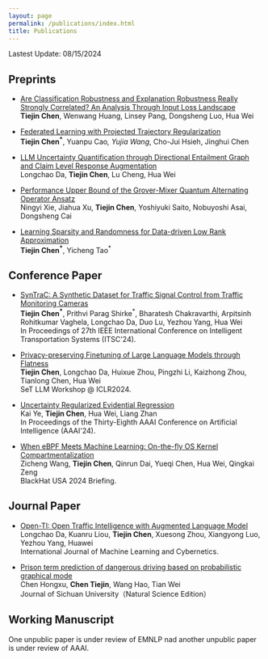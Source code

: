 ```yaml
---
layout: page
permalink: /publications/index.html
title: Publications
---
```


Lastest Update: 08/15/2024&nbsp; 

## Preprints

- [Are Classification Robustness and Explanation Robustness Really Strongly Correlated? An Analysis Through Input Loss Landscape](https://arxiv.org/abs/2403.06013)
<br>**Tiejin Chen**, Wenwang Huang, Linsey Pang, Dongsheng Luo, Hua Wei<br>

- [Federated Learning with Projected Trajectory Regularization](https://arxiv.org/abs/2312.14380)
<br>**Tiejin Chen<sup>*</sup>**, Yuanpu Cao<sup>*</sup>, Yujia Wang<sup>*</sup>, Cho-Jui Hsieh, Jinghui Chen<br>

- [LLM Uncertainty Quantification through Directional Entailment Graph and Claim Level Response Augmentation](https://arxiv.org/abs/2407.00994)
<br>Longchao Da, **Tiejin Chen**, Lu Cheng, Hua Wei<br>

- [Performance Upper Bound of the Grover-Mixer Quantum Alternating Operator Ansatz](https://arxiv.org/abs/2405.03173)
<br>Ningyi Xie, Jiahua Xu, **Tiejin Chen**, Yoshiyuki Saito, Nobuyoshi Asai, Dongsheng Cai<br>

- [Learning Sparsity and Randomness for Data-driven Low Rank Approximation](https://arxiv.org/abs/2212.08186)
<br>**Tiejin Chen<sup>*</sup>**, Yicheng Tao<sup>*</sup><br>


## Conference Paper
- [SynTraC: A Synthetic Dataset for Traffic Signal Control from Traffic Monitoring Cameras](https://arxiv.org/abs/2408.09588)
<br>**Tiejin Chen<sup>*</sup>**, Prithvi Parag Shirke<sup>*</sup>, Bharatesh Chakravarthi, Arpitsinh Rohitkumar Vaghela, Longchao Da, Duo Lu, Yezhou Yang, Hua Wei<br> In Proceedings of 27th IEEE International Conference on Intelligent Transportation Systems (ITSC'24).<br>

- [Privacy-preserving Finetuning of Large Language Models through Flatness](https://arxiv.org/abs/2403.04124)
<br>**Tiejin Chen**, Longchao Da, Huixue Zhou, Pingzhi Li, Kaizhong Zhou, Tianlong Chen, Hua Wei<br>SeT LLM Workshop @ ICLR2024.<br>

- [Uncertainty Regularized Evidential Regression](https://arxiv.org/abs/2401.01484)
<br>Kai Ye, **Tiejin Chen**, Hua Wei, Liang Zhan<br>In Proceedings of the Thirty-Eighth AAAI Conference on Artificial Intelligence (AAAI'24).<br>

- [When eBPF Meets Machine Learning: On-the-fly OS Kernel Compartmentalization](https://arxiv.org/abs/2401.05641)
<br>Zicheng Wang, **Tiejin Chen**, Qinrun Dai, Yueqi Chen, Hua Wei, Qingkai Zeng<br>BlackHat USA 2024 Briefing.<br>

## Journal Paper
- [Open-TI: Open Traffic Intelligence with Augmented Language Model](https://arxiv.org/abs/2401.00211)
<br>Longchao Da, Kuanru Liou, **Tiejin Chen**, Xuesong Zhou, Xiangyong Luo, Yezhou Yang, Huawei<br> International Journal of Machine Learning and Cybernetics.<br>

- [Prison term prediction of dangerous driving based on probabilistic graphical mode](https://science.scu.edu.cn/jsunature_en/article/abstract/z200575)<br>Chen Hongxu, **Chen Tiejin**, Wang Hao, Tian Wei<br>Journal of Sichuan University（Natural Science Edition）<br>

## Working Manuscript
One unpublic paper is under review of EMNLP nad another unpublic paper is under review of AAAI.

